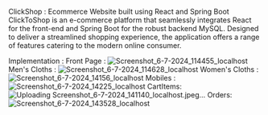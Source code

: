 ClickShop :
   Ecommerce Website built using React and Spring Boot
     ClickToShop is an e-commerce platform that seamlessly integrates React for the front-end and Spring Boot for the robust backend MySQL. Designed to deliver a streamlined shopping experience, the application offers a range of features catering to the modern online consumer.

Implementation : 
   Front Page :
   ![Screenshot_6-7-2024_114455_localhost](https://github.com/Darshannagle/ClickShop/assets/87405932/47515a35-16de-4d9e-99b3-0280f0151e28)
   Men's Cloths :
   ![Screenshot_6-7-2024_114628_localhost](https://github.com/Darshannagle/ClickShop/assets/87405932/828f6562-25a0-45ef-b46a-95cab7d1a65b)
   Women's Cloths :
   ![Screenshot_6-7-2024_14156_localhost](https://github.com/Darshannagle/ClickShop/assets/87405932/5c9fa48e-488f-4014-ac4b-97d536678444)
   Mobiles :
   ![Screenshot_6-7-2024_14225_localhost](https://github.com/Darshannagle/ClickShop/assets/87405932/0811fb3d-8970-4491-96e0-297f0ac68335)
   CartItems:
   ![Uploading Screenshot_6-7-2024_141140_localhost.jpeg…]()
   Orders:
   ![Screenshot_6-7-2024_143528_localhost](https://github.com/Darshannagle/ClickShop/assets/87405932/93856140-93d5-455f-a4c8-03946c935862)
        

        




        

       

